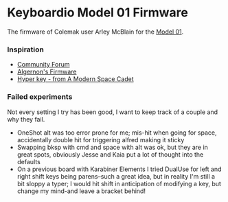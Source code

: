 
# Keyboardio Model 01 Firmware

The firmware of Colemak user Arley McBlain for the [Model 01](http://keyboard.io).

### Inspiration 

- [Community Forum](http://community.keyboard.io)
- [Algernon's Firmware](https://github.com/algernon/Model01-sketch)
- [Hyper key - from A Modern Space Cadet](http://stevelosh.com/blog/2012/10/a-modern-space-cadet/#hyper)

### Failed experiments

Not every setting I try has been good, I want to keep track of a couple and why they fail.

- OneShot alt was too error prone for me; mis-hit when going for space, accidentally double hit for triggering alfred making it sticky
- Swapping bksp with cmd and space with alt was ok, but they are in great spots, obviously Jesse and Kaia put a lot of thought into the defaults
- On a previous board with Karabiner Elements I tried DualUse for left and right shift keys being parens–such a great idea, but in reality I'm still a bit sloppy a typer; I would hit shift in anticipation of modifying a key, but change my mind-and leave a bracket behind! 
